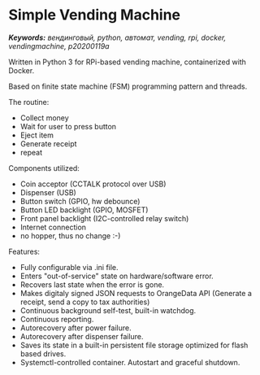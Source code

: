 # Simple Vending Machine

_**Keywords:** вендинговый, python, автомат, vending, rpi, docker, vendingmachine, p20200119a_

Written in Python 3 for RPi-based vending machine, containerized with Docker.

Based on finite state machine (FSM) programming pattern and threads.

The routine:

- Collect money
- Wait for user to press button
- Eject item
- Generate receipt
- repeat

Components utilized:

- Coin acceptor (CCTALK protocol over USB)
- Dispenser (USB)
- Button switch (GPIO, hw debounce)
- Button LED backlight (GPIO, MOSFET)
- Front panel backlight (I2C-controlled relay switch)
- Internet connection
- no hopper, thus no change :-)

Features:

- Fully configurable via .ini file.
- Enters "out-of-service" state on hardware/software error.
- Recovers last state when the error is gone.
- Makes digitaly signed JSON requests to OrangeData API (Generate a receipt, send a copy to tax authorities)
- Continuous background self-test, built-in watchdog.
- Continuous reporting.
- Autorecovery after power failure.
- Autorecovery after dispenser failure.
- Saves its state in a built-in persistent file storage optimized for flash based drives.
- Systemctl-controlled container. Autostart and graceful shutdown.

